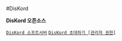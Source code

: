#DisKord

**DisKord 오픈소스**

[`DisKord 소프트서버`](https://discord.gg/DuqAJwTtVJ)
[`DisKord 초대하기 [관리자 권한]`](https://discord.com/api/oauth2/authorize?client_id=768418300371664907&permissions=8&scope=bot)